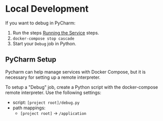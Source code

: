 # Local Development

If you want to debug in PyCharm:

1. Run the steps [Running the Service](./README.md#Running_the_service) steps.
2. `docker-compose stop cascade`
3. Start your `Debug` job in Python.

## PyCharm Setup

Pycharm can help manage services with Docker Compose, but it is necessary for setting up a remote interpreter.

To setup a "Debug" job, create a Python script with the docker-compose remote interpreter. Use the following settings:
  - script: `[project root]/debug.py`
  - path mappings:
    - `[project root]` -> `/application`
